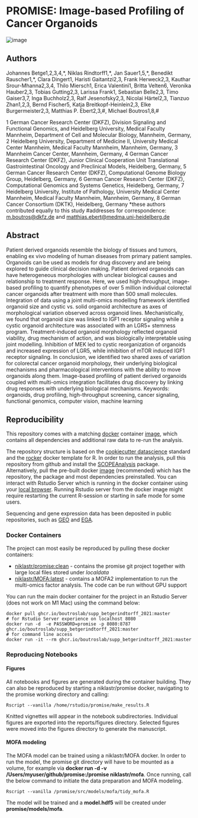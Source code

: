 # PROMISE: Image-based Profiling of Cancer Organoids

![image](https://user-images.githubusercontent.com/18559148/136934819-e9881ecf-9f37-4d30-85aa-07b2418317e6.png)

## Authors
Johannes Betge1,2,3,4,\*, Niklas Rindtorff1,\*, Jan Sauer1,5,\*, Benedikt Rauscher1,\*, Clara Dingert1, Haristi Gaitantzi2,3, Frank Herweck2,3, Kauthar Srour-Mhanna2,3,4, Thilo Miersch1, Erica Valentini1, Britta Velten6, Veronika Hauber2,3, Tobias Gutting2,3, Larissa Frank1, Sebastian Belle2,3, Timo Gaiser3,7, Inga Buchholz2,3, Ralf Jesenofsky2,3, Nicolai Härtel2,3, Tianzuo Zhan1,2,3, Bernd Fischer5, Katja Breitkopf-Heinlein2,3, Elke Burgermeister2,3, Matthias P. Ebert2,3,#, Michael Boutros1,8,#
 
1 German Cancer Research Center (DKFZ), Division Signaling and Functional Genomics, and Heidelberg University, Medical Faculty Mannheim, Department of Cell and Molecular Biology, Mannheim, Germany,
2 Heidelberg University, Department of Medicine II, University Medical Center Mannheim, Medical Faculty Mannheim, Mannheim, Germany, 
3 Mannheim Cancer Center, Mannheim, Germany, 
4 German Cancer Research Center (DKFZ), Junior Clinical Cooperation Unit Translational Gastrointestinal Oncology and Preclinical Models, Heidelberg, Germany,
5 German Cancer Research Center (DKFZ), Computational Genome Biology Group, Heidelberg, Germany, 
6 German Cancer Research Center (DKFZ), Computational Genomics and Systems Genetics, Heidelberg, Germany, 
7 Heidelberg University, Institute of Pathology, University Medical Center Mannheim, Medical Faculty Mannheim, Mannheim, Germany, 
8 German Cancer Consortium (DKTK), Heidelberg, Germany
*these authors contributed equally to this study
#addresses for correspondence: m.boutros@dkfz.de and matthias.ebert@medma.uni-heidelberg.de


## Abstract
Patient derived organoids resemble the biology of tissues and tumors, enabling ex vivo modeling of human diseases from primary patient samples. Organoids can be used as models for drug discovery and are being explored to guide clinical decision making. Patient derived organoids can have heterogeneous morphologies with unclear biological causes and relationship to treatment response. Here, we used high-throughput, image-based profiling to quantify phenotypes of over 5 million individual colorectal cancer organoids after treatment with more than 500 small molecules. Integration of data using a joint multi-omics modelling framework identified organoid size and cystic vs. solid organoid architecture as axes of morphological variation observed across organoid lines. Mechanistically, we found that organoid size was linked to IGF1 receptor signaling while a cystic organoid architecture was associated with an LGR5+ stemness program. Treatment-induced organoid morphology reflected organoid viability, drug mechanism of action, and was biologically interpretable using joint modelling. Inhibition of MEK led to cystic reorganization of organoids and increased expression of LGR5, while inhibition of mTOR induced IGF1 receptor signaling. In conclusion, we identified two shared axes of variation for colorectal cancer organoid morphology, their underlying biological mechanisms and pharmacological interventions with the ability to move organoids along them. Image-based profiling of patient derived organoids coupled with multi-omics integration facilitates drug discovery by linking drug responses with underlying biological mechanisms.
Keywords:  organoids, drug profiling, high-throughput screening, cancer signaling, functional genomics, computer vision, machine learning 

## Reproducibility
This repository comes with a matching [docker](https://www.docker.com/products/docker-desktop) container [image](https://hub.docker.com/r/niklastr/promise/tags), which contains all dependencies and additional raw data to re-run the analysis.

The repository structure is based on the [cookiecutter datascience](https://github.com/drivendata/cookiecutter-data-science) standard and the [rocker](https://www.rocker-project.org/) docker template for R. In order to run the analysis, pull this repository from github and install the [SCOPEAnalysis](https://figshare.com/s/e465d65a9964d3b999e9) package. Alternatively, pull the pre-built docker [image](https://hub.docker.com/layers/158839806/niklastr/promise/clean) (recommended) which has the repository, the package and most dependencies preinstalled. You can interact with Rstudio Server which is running in the docker container using your [local browser](localhost:8080). Running Rstudio server from the docker image might require restarting the current R-session or starting in safe mode for some users. 

Sequencing and gene expression data has been deposited in public repositories, such as [GEO](https://www.ncbi.nlm.nih.gov/geo/query/acc.cgi?acc=GSE117548) and [EGA](https://ega-archive.org/studies/EGAS00001003140).

### Docker Containers
The project can most easily be reproduced by pulling these docker containers: 

* [niklastr/promise:clean](ghcr.io/boutroslab/supp_betgerindtorff_2021:master) - contains the promise git project together with large local files stored under *localdata*
* [niklastr/MOFA:latest](https://hub.docker.com/r/niklastr/mofa/tags) - contains a MOFA2 implementation to run the multi-omics factor analysis. The code can be run without GPU support

You can run the main docker container for the project in an Rstudio Server (does not work on M1 Mac) using the command below:

```
docker pull ghcr.io/boutroslab/supp_betgerindtorff_2021:master
# for Rstudio Server experience on localhost 8080
docker run -d  -e PASSWORD=promise -p 8080:8787 ghcr.io/boutroslab/supp_betgerindtorff_2021:master
# for command line access 
docker run -it --rm ghcr.io/boutroslab/supp_betgerindtorff_2021:master
```


### Reproducing Notebooks
#### Figures
All notebooks and figures are generated during the container building. They can also be reproduced by starting a niklastr/promise docker, navigating to the promise working directory and calling:

```
Rscript --vanilla /home/rstudio/promise/make_results.R
```

Knitted vignettes will appear in the notebook subdirectories. Individual figures are exported into the reports/figures directory. Selected figures were moved into the figures directory to generate the manuscript.

#### MOFA modeling
The MOFA model can be trained using a niklastr/MOFA docker. 
In order to run the model, the promise git directory will have to be mounted as a volume, for example via **docker run -d -v /Users/myuser/github/promise:/promise niklastr/mofa**. Once running, call the below command to initiate the data preparation and MOFA modeling. 

```
Rscript --vanilla /promise/src/models/mofa/tidy_mofa.R
```
The model will be trained and a **model.hdf5** will be created under **promise/models/mofa**.

